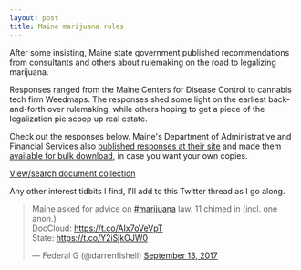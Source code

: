 ```yaml
---
layout: post
title: Maine marijuana rules
---
```


After some insisting, Maine state government published recommendations from consultants and others about rulemaking on the road to legalizing marijuana. 

Responses ranged from the Maine Centers for Disease Control to cannabis tech firm Weedmaps. The responses shed some light on the earliest back-and-forth over rulemaking, while others hoping to get a piece of the legalization pie scoop up real estate. 

Check out the responses below. Maine's Department of Administrative and Financial Services also [published responses at their site](http://www.maine.gov/dafs/services/marijuana/rfi/index.html) and made them [available for bulk download](http://www.maine.gov/dafs/services/marijuana/rfi/responses/RFI_and_Responses.zip), in case you want your own copies. 

<div id="DC-search-projectid-35235-marijuana-rulemaking" class="DC-embed DC-embed-search DC-search-container"></div>
<script src="//assets.documentcloud.org/embed/loader.js"></script>
<script>
  dc.embed.load('https://www.documentcloud.org/search/embed/', {
    q: "projectid: 35235-marijuana-rulemaking ",
    container: "#DC-search-projectid-35235-marijuana-rulemaking",
    title: "",
    order: "title",
    per_page: 12,
    search_bar: true,
    organization: 1212
  });
</script>
<noscript>
  <a href="https://www.documentcloud.org/public/search/projectid%3A%2035235-marijuana-rulemaking%20">View/search document collection</a>
</noscript>

Any other interest tidbits I find, I'll add to this Twitter thread as I go along. 

<blockquote class="twitter-tweet" data-lang="en"><p lang="en" dir="ltr">Maine asked for advice on <a href="https://twitter.com/hashtag/marijuana?src=hash">#marijuana</a> law. 11 chimed in (incl. one anon.) <br>DocCloud: <a href="https://t.co/AIx7oVeVpT">https://t.co/AIx7oVeVpT</a><br>State: <a href="https://t.co/Y2iSjkOJW0">https://t.co/Y2iSjkOJW0</a></p>&mdash; Federal G (@darrenfishell) <a href="https://twitter.com/darrenfishell/status/907955717675548672">September 13, 2017</a></blockquote> <script async src="//platform.twitter.com/widgets.js" charset="utf-8"></script>